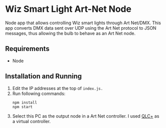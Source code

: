 # Wiz Smart Light Art-Net Node
Node app that allows controlling Wiz smart lights through Art Net/DMX. This app converts DMX data sent over UDP using the Art Net protocol to JSON messages, thus allowing the bulb to behave as an Art Net node. 

## Requirements
* Node

## Installation and Running
1. Edit the IP addresses at the top of `index.js.`
2. Run following commands:
    ```
    npm install
    npm start
    ```
3. Select this PC as the output node in a Art Net controller. I used [QLC+](https://www.qlcplus.org/) as a virtual controller.
